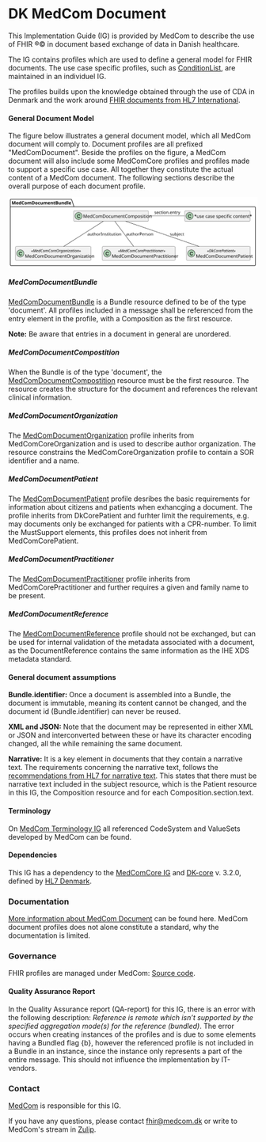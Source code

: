 # DK MedCom Document

This Implementation Guide (IG) is provided by MedCom to describe the use of FHIR ®© in document based exchange of data in Danish healthcare.

The IG contains profiles which are used to define a general model for FHIR documents. The use case specific profiles, such as [ConditionList](https://build.fhir.org/ig/medcomdk/dk-medcom-conditionlist/), are maintained in an individuel IG.

The profiles builds upon the knowledge obtained through the use of CDA in Denmark and the work around [FHIR documents from HL7 International](https://hl7.org/fhir/R4/documents.html).

#### General Document Model

The figure below illustrates a general document model, which all MedCom document will comply to. Document profiles are all prefixed "MedComDocument". Beside the profiles on the figure, a MedCom document will also include some MedComCore profiles and profiles made to support a specific use case. All together they constitute the actual content of a MedCom document. The following sections describe the overall purpose of each document profile.

<img alt="Shows the general MedCom document model. Each document must at least contain the following resources: Bundle, Composition, Organization, Patient and use case specific resources." src="./DocumentModel.svg" style="float:none; display:block; margin-left:auto; margin-right:auto;" />

##### MedComDocumentBundle

[MedComDocumentBundle](https://build.fhir.org/ig/medcomdk/dk-medcom-document/StructureDefinition-medcom-document-bundle.html) is a Bundle resource defined to be of the type 'document'. All profiles included in a message shall be referenced from the entry element in the profile, with a Composition as the first resource. 

__Note:__ Be aware that entries in a document in general are unordered.

##### MedComDocumentCompostition

When the Bundle is of the type 'document', the [MedComDocumentCompostition](https://build.fhir.org/ig/medcomdk/dk-medcom-document/StructureDefinition-medcom-document-composition.html) resource must be the first resource. The resource creates the structure for the document and references the relevant clinical information.

##### MedComDocumentOrganization

The [MedComDocumentOrganization](https://build.fhir.org/ig/medcomdk/dk-medcom-document/StructureDefinition-medcom-document-organization.html) profile inherits from MedComCoreOrganization and is used to describe author organization. The resource constrains the MedComCoreOrganization profile to contain a SOR identifier and a name.

##### MedComDocumentPatient

The [MedComDocumentPatient](https://build.fhir.org/ig/medcomdk/dk-medcom-document/StructureDefinition-medcom-document-patient.html) profile desribes the basic requirements for information about citizens and patients when exhancging a document. The profile inherits from DkCorePatient and furhter limit the requirements, e.g. may documents only be exchanged for patients with a CPR-number. To limit the MustSupport elements, this profiles does not inherit from MedComCorePatient.

##### MedComDocumentPractitioner

The [MedComDocumentPractitioner](https://build.fhir.org/ig/medcomdk/dk-medcom-document/StructureDefinition-medcom-document-practitioner.html) profile inherits from MedComCorePractitioner and further requires a given and family name to be present. 

##### MedComDocumentReference

The [MedComDocumentReference](https://build.fhir.org/ig/medcomdk/dk-medcom-document/StructureDefinition-medcom-documentreference.html) profile should not be exchanged, but can be used for internal validation of the metadata associated with a document, as the DocumentReference contains the same information as the IHE XDS metadata standard. 

#### General document assumptions

**Bundle.identifier:** Once a document is assembled into a Bundle, the document is immutable, meaning its content cannot be changed, and the document id (Bundle.identifier) can never be reused. 

**XML and JSON:** Note that the document may be represented in either XML or JSON and interconverted between these or have its character encoding changed, all the while remaining the same document. 

**Narrative:** It is a key element in documents that they contain a narrative text. The requirements concerning the narrative text, follows the [recommendations from HL7 for narrative text](https://hl7.org/fhir/R4/documents.html#presentation). This states that there must be narrative text included in the subject resource, which is the Patient resource in this IG, the Composition resource and for each Composition.section.text.

#### Terminology
On [MedCom Terminology IG](http://medcomfhir.dk/ig/terminology/) all referenced CodeSystem and ValueSets developed by MedCom can be found.

#### Dependencies
This IG has a dependency to the [MedComCore IG](http://medcomfhir.dk/ig/core/) and [DK-core](https://hl7.dk/fhir/core/) v. 3.2.0, defined by [HL7 Denmark](https://hl7.dk/). 

### Documentation

[More information about MedCom Document](https://medcomdk.github.io/dk-medcom-document/) can be found here. MedCom document profiles does not alone constitute a standard, why the documentation is limited.

### Governance

FHIR profiles are managed under MedCom: [Source code](https://github.com/medcomdk/dk-medcom-document). 

#### Quality Assurance Report

In the Quality Assurance report (QA-report) for this IG, there is an error with the following description: *Reference is remote which isn’t supported by the specified aggregation mode(s) for the reference (bundled)*. The error occurs when creating instances of the profiles and is due to some elements having a Bundled flag {b}, however the referenced profile is not included in a Bundle in an instance, since the instance only represents a part of the entire message. This should not influence the implementation by IT-vendors.

### Contact

[MedCom](https://www.medcom.dk/) is responsible for this IG.

If you have any questions, please contact <fhir@medcom.dk> or write to MedCom's stream in [Zulip](https://chat.fhir.org/#narrow/stream/315677-denmark.2Fmedcom.2FFHIRimplementationErfaGroup).


